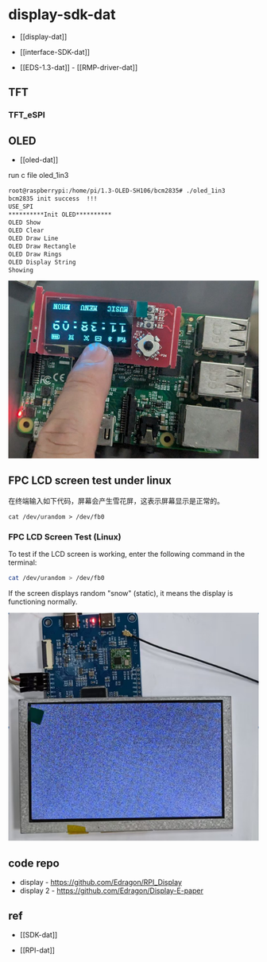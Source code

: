 

# display-sdk-dat

- [[display-dat]]

- [[interface-SDK-dat]]

- [[EDS-1.3-dat]] - [[RMP-driver-dat]]


## TFT

### TFT_eSPI



## OLED


- [[oled-dat]]

run c file oled_1in3

    root@raspberrypi:/home/pi/1.3-OLED-SH106/bcm2835# ./oled_1in3 
    bcm2835 init success  !!! 
    USE_SPI
    **********Init OLED**********
    OLED Show 
    OLED Clear 
    OLED Draw Line 
    OLED Draw Rectangle 
    OLED Draw Rings 
    OLED Display String 
    Showing 

![](2025-08-07-18-41-32.png)


## FPC LCD screen test under linux 

在终端输入如下代码，屏幕会产生雪花屏，这表示屏幕显示是正常的。

    cat /dev/urandom > /dev/fb0
### FPC LCD Screen Test (Linux)

To test if the LCD screen is working, enter the following command in the terminal:

```sh
cat /dev/urandom > /dev/fb0
```

If the screen displays random "snow" (static), it means the display is functioning normally.

![](2025-08-08-15-59-06.png)


## code repo 

- display - https://github.com/Edragon/RPI_Display
- display 2 - https://github.com/Edragon/Display-E-paper




## ref 

- [[SDK-dat]]

- [[RPI-dat]]